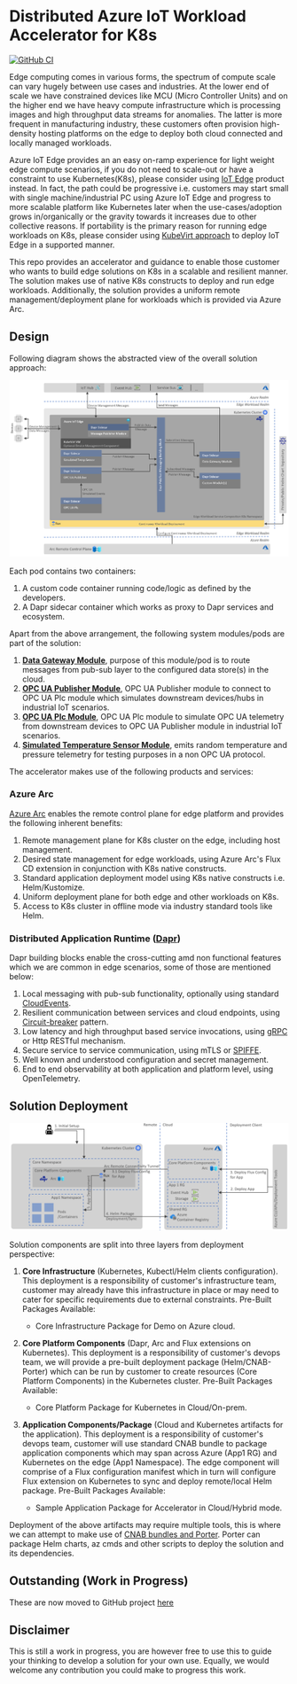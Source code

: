 # Distributed Azure IoT Workload Accelerator for K8s

[![GitHub CI](https://github.com/suneetnangia/distributed-az-edge-framework/actions/workflows/CI.yml/badge.svg)](https://github.com/suneetnangia/distributed-az-edge-framework/actions/workflows/CI.yml)

Edge computing comes in various forms, the spectrum of compute scale can vary hugely between use cases and industries. At the lower end of scale we have constrained devices like MCU (Micro Controller Units) and on the higher end we have heavy compute infrastructure which is processing images and high throughput data streams for anomalies. The latter is more frequent in manufacturing industry, these customers often provision high-density hosting platforms on the edge to deploy both cloud connected and locally managed workloads.

Azure IoT Edge provides an an easy on-ramp experience for light weight edge compute scenarios, if you do not need to scale-out or have a constraint to use Kubernetes(K8s), please consider using [IoT Edge](https://azure.microsoft.com/en-gb/services/iot-edge/) product instead. In fact, the path could be progressive i.e. customers may start small with single machine/industrial PC using Azure IoT Edge and progress to more scalable platform like Kubernetes later when the use-cases/adoption grows in/organically or the gravity towards it increases due to other collective reasons. If portability is the primary reason for running edge workloads on K8s, please consider using [KubeVirt approach](https://github.com/Azure-Samples/IoT-Edge-K8s-KubeVirt-Deployment) to deploy IoT Edge in a supported manner.

This repo provides an accelerator and guidance to enable those customer who wants to build edge solutions on K8s in a scalable and resilient manner. The solution makes use of native K8s constructs to deploy and run edge workloads. Additionally, the solution provides a uniform remote management/deployment plane for workloads which is provided via Azure Arc.

## Design

Following diagram shows the abstracted view of the overall solution approach:

![alt text](architecture/hld.png "Edge on K8s")

Each pod contains two containers:

1. A custom code container running code/logic as defined by the developers.
2. A Dapr sidecar container which works as proxy to Dapr services and ecosystem.

Apart from the above arrangement, the following system modules/pods are part of the solution:

1. [**Data Gateway Module**](https://github.com/suneetnangia/distributed-az-edge-framework/wiki/Data-Gateway-Module), purpose of this module/pod is to route messages from pub-sub layer to the configured data store(s) in the cloud.
2. [**OPC UA Publisher Module**](https://github.com/suneetnangia/distributed-az-edge-framework/wiki/OPC-UA-Publisher-Module), OPC UA Publisher module to connect to OPC UA Plc module which simulates downstream devices/hubs in industrial IoT scenarios.
3. [**OPC UA Plc Module**](https://github.com/suneetnangia/distributed-az-edge-framework/wiki/OPC-UA-Plc-Module), OPC UA Plc module to simulate OPC UA telemetry from downstream devices to OPC UA Publisher module in industrial IoT scenarios.
4. [**Simulated Temperature Sensor Module**](https://github.com/suneetnangia/distributed-az-edge-framework/wiki/Simulated-Temperature-Sensor-Module), emits random temperature and pressure telemetry for testing purposes in a non OPC UA protocol.

The accelerator makes use of the following products and services:

### Azure Arc

[Azure Arc](https://docs.microsoft.com/en-us/azure/azure-arc/overview) enables the remote control plane for edge platform and provides the following inherent benefits:

1. Remote management plane for K8s cluster on the edge, including host management.
2. Desired state management for edge workloads, using Azure Arc's Flux CD extension in conjunction with K8s native constructs.
3. Standard application deployment model using K8s native constructs i.e. Helm/Kustomize.
4. Uniform deployment plane for both edge and other workloads on K8s.
5. Access to K8s cluster in offline mode via industry standard tools like Helm.

### Distributed Application Runtime ([Dapr](https://dapr.io/))

Dapr building blocks enable the cross-cutting amd non functional features which we are common in edge scenarios, some of those are mentioned below:

1. Local messaging with pub-sub functionality, optionally using standard [CloudEvents](https://cloudevents.io/).
2. Resilient communication between services and cloud endpoints, using [Circuit-breaker](https://docs.microsoft.com/en-us/azure/architecture/patterns/circuit-breaker) pattern.
3. Low latency and high throughput based service invocations, using [gRPC](https://grpc.io/) or Http RESTful mechanism.
4. Secure service to service communication, using mTLS or [SPIFFE](https://spiffe.io/docs/latest/spiffe-about/overview/).
5. Well known and understood configuration and secret management.
6. End to end observability at both application and platform level, using OpenTelemetry.

## Solution Deployment

![alt text](architecture/deployment-hld.png "Deployment Strategy")

Solution components are split into three layers from deployment perspective:

1. **Core Infrastructure** (Kubernetes, Kubectl/Helm clients configuration).
   This deployment is a responsibility of customer's infrastructure team, customer may already have this infrastructure in place or may need to cater for specific requirements due to external constraints. Pre-Built Packages Available:
    * Core Infrastructure Package for Demo on Azure cloud.
  
2. **Core Platform Components** (Dapr, Arc and Flux extensions on Kubernetes).
   This deployment is a responsibility of customer's devops team, we will provide a pre-built deployment package (Helm/CNAB-Porter) which can be run by customer to create resources (Core Platform Components) in the Kubernetes cluster. Pre-Built Packages Available:
    * Core Platform Package for Kubernetes in Cloud/On-prem.
  
3. **Application Components/Package** (Cloud and Kubernetes artifacts for the application).
   This deployment is a responsibility of customer's devops team, customer will use standard CNAB bundle to package application components which may span across Azure (App1 RG) and Kubernetes on the edge (App1 Namespace). The edge component will comprise of a Flux configuration manifest which in turn will configure Flux extension on Kubernetes to sync and deploy remote/local Helm package. Pre-Built Packages Available:
    * Sample Application Package for Accelerator in Cloud/Hybrid mode.

Deployment of the above artifacts may require multiple tools, this is where we can attempt to make use of [CNAB bundles and Porter](https://porter.sh/). Porter can package Helm charts, az cmds and other scripts to deploy the solution and its dependencies.

## Outstanding (Work in Progress)

These are now moved to GitHub project [here](https://github.com/suneetnangia/distributed-az-edge-framework/projects/1)


## Disclaimer

This is still a work in progress, you are however free to use this to guide your thinking to develop a solution for your own use. Equally, we would welcome any contribution you could make to progress this work.

